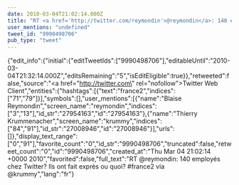 ```yaml
---
date: 2010-03-04T21:02:14.000Z
title: "RT <a href='http://twitter.com/reymondin'>@reymondin</a>: 140 employés chez Twitter? Ils ont fait exprès ou quoi? #france2 via <a href='http://twitter.com/krummy'>@krummy</a>″"
user_mentions: "undefined"
tweet_id: "9990498706"
pub_type: "tweet"
---
```

{"edit_info":{"initial":{"editTweetIds":["9990498706"],"editableUntil":"2010-03-04T21:32:14.000Z","editsRemaining":"5","isEditEligible":true}},"retweeted":false,"source":"<a href=\"http://twitter.com\" rel=\"nofollow\">Twitter Web Client</a>","entities":{"hashtags":[{"text":"france2","indices":["71","79"]}],"symbols":[],"user_mentions":[{"name":"Blaise Reymondin","screen_name":"reymondin","indices":["3","13"],"id_str":"27954163","id":"27954163"},{"name":"Thierry Krummenacher","screen_name":"krummy","indices":["84","91"],"id_str":"27008946","id":"27008946"}],"urls":[]},"display_text_range":["0","91"],"favorite_count":"0","id_str":"9990498706","truncated":false,"retweet_count":"0","id":"9990498706","created_at":"Thu Mar 04 21:02:14 +0000 2010","favorited":false,"full_text":"RT @reymondin: 140 employés chez Twitter? Ils ont fait exprès ou quoi? #france2 via @krummy","lang":"fr"}
